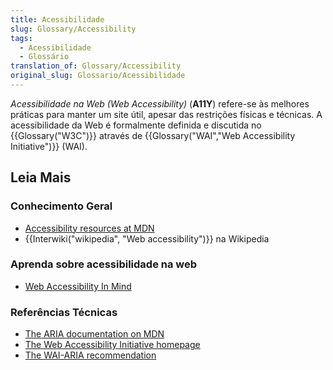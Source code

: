 ```yaml
---
title: Acessibilidade
slug: Glossary/Accessibility
tags:
  - Acessibilidade
  - Glossário
translation_of: Glossary/Accessibility
original_slug: Glossario/Acessibilidade
---
```

<p><em>Acessibilidade na Web (</em><em>Web Accessibility)</em> (<strong>A11Y</strong>) <span id="result_box" lang="pt"><span>refere-se às melhores práticas para manter um site útil, apesar das restrições físicas e técnicas.</span> <span>A acessibilidade da Web é formalmente definida e discutida no</span></span> {{Glossary("W3C")}} através de {{Glossary("WAI","Web Accessibility Initiative")}} (WAI).</p>

<h2 id="Leia_Mais">Leia Mais</h2>

<h3 id="Conhecimento_Geral">Conhecimento Geral</h3>

<ul>
 <li><a href="https://developer.mozilla.org/en-US/docs/Web/Accessibility">Accessibility resources at MDN</a></li>
 <li>{{Interwiki("wikipedia", "Web accessibility")}} na Wikipedia</li>
</ul>

<h3 id="Aprenda_sobre_acessibilidade_na_web">Aprenda sobre acessibilidade na web</h3>

<ul>
 <li><a href="http://webaim.org/" rel="external">Web Accessibility In Mind</a></li>
</ul>

<h3 id="Referências_Técnicas">Referências Técnicas</h3>

<ul>
 <li><a href="/en-US/docs/Web/Accessibility/ARIA">The ARIA documentation on MDN</a></li>
 <li><a href="http://www.w3.org/WAI/" rel="external">The Web Accessibility Initiative homepage</a></li>
 <li><a href="http://www.w3.org/TR/wai-aria/" rel="external">The WAI-ARIA recommendation</a></li>
</ul>
